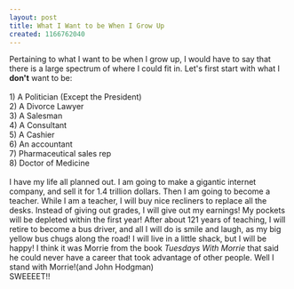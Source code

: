 ```yaml
---
layout: post
title: What I Want to be When I Grow Up
created: 1166762040
---
```

<p>Pertaining to what I want to be when I grow up, I would have to say that there is a large spectrum of where I could fit in. Let&#39;s first start with what I <span style="font-weight: bold;">don&#39;t</span> want to be:<br />
	<br />
	1) A Politician (Except the President)<br />
	2) A Divorce Lawyer<br />
	3) A Salesman<br />
	4) A Consultant<br />
	5) A Cashier<br />
	6) An accountant<br />
	7) Pharmaceutical sales rep<br />
	8) Doctor of Medicine<br />
	<br />
	I have my life all planned out. I am going to make a gigantic internet company, and sell it for 1.4 trillion dollars. Then I am going to become a teacher. While I am a teacher, I will buy nice recliners to replace all the desks. Instead of giving out grades, I will give out my earnings! My pockets will be depleted within the first year! After about 121 years of teaching, I will retire to become a bus driver, and all I will do is smile and laugh, as my big yellow bus chugs along the road! I will live in a little shack, but I will be happy! I think it was Morrie from the book <span style="font-style: italic;">Tuesdays With Morrie</span> that said he could never have a career that took advantage of other people. Well I stand with Morrie!(and John Hodgman)<br />
	SWEEEET!!</p>
